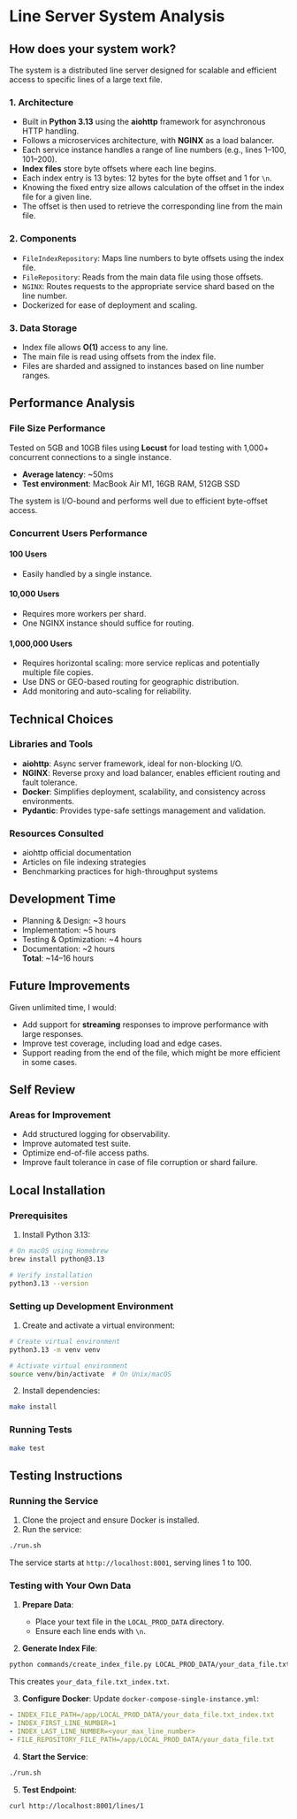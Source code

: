 # Line Server System Analysis

## How does your system work?

The system is a distributed line server designed for scalable and efficient access to specific lines of a large text file.

### 1. Architecture
- Built in **Python 3.13** using the **aiohttp** framework for asynchronous HTTP handling.
- Follows a microservices architecture, with **NGINX** as a load balancer.
- Each service instance handles a range of line numbers (e.g., lines 1–100, 101–200).
- **Index files** store byte offsets where each line begins.
- Each index entry is 13 bytes: 12 bytes for the byte offset and 1 for `\n`.
- Knowing the fixed entry size allows calculation of the offset in the index file for a given line.
- The offset is then used to retrieve the corresponding line from the main file.

### 2. Components
- `FileIndexRepository`: Maps line numbers to byte offsets using the index file.
- `FileRepository`: Reads from the main data file using those offsets.
- `NGINX`: Routes requests to the appropriate service shard based on the line number.
- Dockerized for ease of deployment and scaling.

### 3. Data Storage
- Index file allows **O(1)** access to any line.
- The main file is read using offsets from the index file.
- Files are sharded and assigned to instances based on line number ranges.

## Performance Analysis

### File Size Performance

Tested on 5GB and 10GB files using **Locust** for load testing with 1,000+ concurrent connections to a single instance.

- **Average latency**: ~50ms
- **Test environment**: MacBook Air M1, 16GB RAM, 512GB SSD

The system is I/O-bound and performs well due to efficient byte-offset access.

### Concurrent Users Performance

#### 100 Users
- Easily handled by a single instance.

#### 10,000 Users
- Requires more workers per shard.
- One NGINX instance should suffice for routing.

#### 1,000,000 Users
- Requires horizontal scaling: more service replicas and potentially multiple file copies.
- Use DNS or GEO-based routing for geographic distribution.
- Add monitoring and auto-scaling for reliability.

## Technical Choices

### Libraries and Tools

- **aiohttp**: Async server framework, ideal for non-blocking I/O.
- **NGINX**: Reverse proxy and load balancer, enables efficient routing and fault tolerance.
- **Docker**: Simplifies deployment, scalability, and consistency across environments.
- **Pydantic**: Provides type-safe settings management and validation.

### Resources Consulted

- aiohttp official documentation
- Articles on file indexing strategies
- Benchmarking practices for high-throughput systems

## Development Time

- Planning & Design: ~3 hours  
- Implementation: ~5 hours  
- Testing & Optimization: ~4 hours  
- Documentation: ~2 hours  
**Total**: ~14–16 hours

## Future Improvements

Given unlimited time, I would:

- Add support for **streaming** responses to improve performance with large responses.
- Improve test coverage, including load and edge cases.
- Support reading from the end of the file, which might be more efficient in some cases.

## Self Review

### Areas for Improvement
- Add structured logging for observability.
- Improve automated test suite.
- Optimize end-of-file access paths.
- Improve fault tolerance in case of file corruption or shard failure.

## Local Installation

### Prerequisites

1. Install Python 3.13:
```bash
# On macOS using Homebrew
brew install python@3.13

# Verify installation
python3.13 --version
```

### Setting up Development Environment

1. Create and activate a virtual environment:
```bash
# Create virtual environment
python3.13 -m venv venv

# Activate virtual environment
source venv/bin/activate  # On Unix/macOS
```

2. Install dependencies:
```bash
make install
```

### Running Tests

```bash
make test
```

## Testing Instructions

### Running the Service

1. Clone the project and ensure Docker is installed.
2. Run the service:
```bash
./run.sh
```
The service starts at `http://localhost:8001`, serving lines 1 to 100.

### Testing with Your Own Data

1. **Prepare Data**:
   - Place your text file in the `LOCAL_PROD_DATA` directory.
   - Ensure each line ends with `\n`.

2. **Generate Index File**:
```bash
python commands/create_index_file.py LOCAL_PROD_DATA/your_data_file.txt
```
This creates `your_data_file.txt_index.txt`.

3. **Configure Docker**:
Update `docker-compose-single-instance.yml`:
```yaml
- INDEX_FILE_PATH=/app/LOCAL_PROD_DATA/your_data_file.txt_index.txt
- INDEX_FIRST_LINE_NUMBER=1
- INDEX_LAST_LINE_NUMBER=<your_max_line_number>
- FILE_REPOSITORY_FILE_PATH=/app/LOCAL_PROD_DATA/your_data_file.txt
```

4. **Start the Service**:
```bash
./run.sh
```

5. **Test Endpoint**:
```bash
curl http://localhost:8001/lines/1
```
